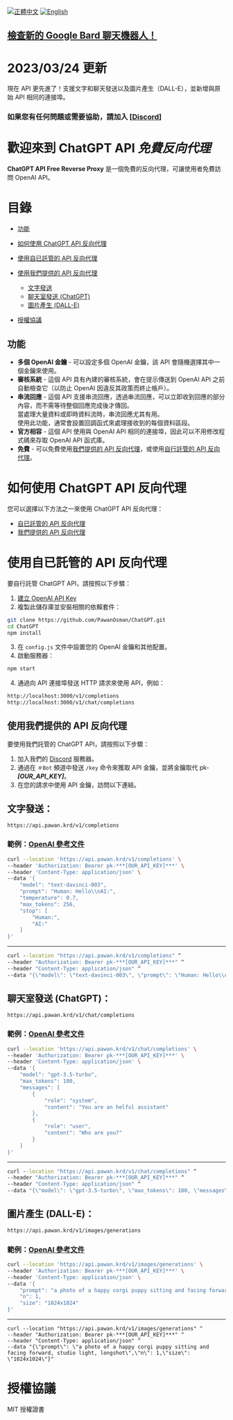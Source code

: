 [![正體中文](https://img.shields.io/badge/正體中文-Taiwan-green)](./README.tw.md)
[![English](https://img.shields.io/badge/English-original-green)](https://github.com/0954011723/ChatGPT-PawanOsman/blob/main/README.md)

## [檢查新的 Google Bard 聊天機器人！](https://github.com/PawanOsman/GoogleBard)

# 2023/03/24 更新

現在 API 更先進了！支援文字和聊天發送以及圖片產生（DALL-E），並新增與原始 API 相同的連接埠。

### 如果您有任何問題或需要協助，請加入 [[Discord](https://discord.pawan.krd)]

# 歡迎來到 ChatGPT API _**免費反向代理**_

**ChatGPT API Free Reverse Proxy** 是一個免費的反向代理，可讓使用者免費訪問 OpenAI API。

# 目錄
- [功能](#功能)
-  [如何使用 ChatGPT API 反向代理](#如何使用-chatgpt-api-反向代理)
  - [使用自已託管的 API 反向代理](#使用自已託管的-api-反向代理)
  - [使用我們提供的 API 反向代理](#使用我們提供的-api-反向代理)
    - [文字發送](#文字發送)
    - [聊天室發送 (ChatGPT)](#聊天室發送-chatgpt)
    - [圖片產生 (DALL-E)](#圖片產生-dall-e)

- [授權協議](#授權協議)

## 功能 

- **多個 OpenAI 金鑰** - 可以設定多個 OpenAI 金鑰，該 API 會隨機選擇其中一個金鑰來使用。
- **審核系統** - 這個 API 具有內建的審核系統，會在提示傳送到 OpenAI API 之前自動檢查它（以防止 OpenAI 因違反其政策而終止帳戶）。
- **串流回應** - 這個 API 支援串流回應，透過串流回應，可以立即收到回應的部分內容，而不需等待整個回應完成後才傳回。<br>
當處理大量資料或即時資料流時，串流回應尤其有用。<br>
使用此功能，通常會設置回調函式來處理接收到的每個資料區段。
- **官方相容** - 這個 API 使用與 OpenAI API 相同的連接埠，因此可以不用修改程式碼來存取 OpenAI API 函式庫。
- **免費** - 可以免費使用[我們提供的 API 反向代理](#使用我們提供的-api-反向代理)，或使用[自行託管的 API 反向代理](#使用自已託管的-api-反向代理)。



# 如何使用 ChatGPT API 反向代理

您可以選擇以下方法之一來使用 ChatGPT API 反向代理：

- [自已託管的 API 反向代理](#使用自已託管的-api-反向代理)
- [我們提供的 API 反向代理](#使用我們提供的-api-反向代理)‌

# 使用自已託管的 API 反向代理

要自行託管 ChatGPT API，請按照以下步驟：

1. [建立 OpenAI API Key](https://platform.openai.com/account/api-keys)
2. 複製此儲存庫並安裝相關的依賴套件：

```bash
git clone https://github.com/PawanOsman/ChatGPT.git
cd ChatGPT
npm install
```

3. 在 `config.js` 文件中設置您的 OpenAI 金鑰和其他配置。
4. 啟動服務器：

```bash
npm start
```

4. 通過向 API 連接埠發送 HTTP 請求來使用 API，例如：

```txt
http://localhost:3000/v1/completions
http://localhost:3000/v1/chat/completions
```

## 使用我們提供的 API 反向代理

要使用我們託管的 ChatGPT API，請按照以下步驟：

1. 加入我們的 [Discord](https://discord.pawan.krd) 服務器。
2. 通過在 `＃Bot` 頻道中發送 `/key` 命令來獲取 API 金鑰，並將金鑰取代 pk-***[OUR_API_KEY]***。
3. 在您的請求中使用 API 金鑰，訪問以下連結。

## 文字發送：

```txt
https://api.pawan.krd/v1/completions
```

### 範例：[OpenAI 參考文件](https://platform.openai.com/docs/api-reference/completions)
 
```bash
curl --location 'https://api.pawan.krd/v1/completions' \
--header 'Authorization: Bearer pk-***[OUR_API_KEY]***' \
--header 'Content-Type: application/json' \
--data '{
    "model": "text-davinci-003",
    "prompt": "Human: Hello\\nAI:",
    "temperature": 0.7,
    "max_tokens": 256,
    "stop": [
        "Human:",
        "AI:"
    ]
}'
```

---

```cmd
curl --location "https://api.pawan.krd/v1/completions" ^
--header "Authorization: Bearer pk-***[OUR_API_KEY]***" ^
--header "Content-Type: application/json" ^
--data "{\"model\": \"text-davinci-003\", \"prompt\": \"Human: Hello\\nAI:\", \"temperature\": 0.7, \"max_tokens\": 256, \"stop\": [\"Human:\", \"AI:\"]}"
```


## 聊天室發送 (ChatGPT)：

```txt
https://api.pawan.krd/v1/chat/completions
```

### 範例：[OpenAI 參考文件](https://platform.openai.com/docs/api-reference/chat)

```bash
curl --location 'https://api.pawan.krd/v1/chat/completions' \
--header 'Authorization: Bearer pk-***[OUR_API_KEY]***' \
--header 'Content-Type: application/json' \
--data '{
    "model": "gpt-3.5-turbo",
    "max_tokens": 100,
    "messages": [
        {
            "role": "system",
            "content": "You are an helful assistant"
        },
        {
            "role": "user",
            "content": "Who are you?"
        }
    ]
}'
```
---
```cmd
curl --location "https://api.pawan.krd/v1/chat/completions" ^
--header "Authorization: Bearer pk-***[OUR_API_KEY]***" ^
--header "Content-Type: application/json" ^
--data "{\"model\": \"gpt-3.5-turbo\", \"max_tokens\": 100, \"messages\": [{\"role\": \"system\",\"content\": \"You are an helful assistant\"},{\"role\": \"user\",\"content\": \"Who are you?\"}]}"

```
## 圖片產生 (DALL-E)：

```txt
https://api.pawan.krd/v1/images/generations
```

### 範例：[OpenAI 參考文件](https://platform.openai.com/docs/api-reference/images)

```bash
curl --location 'https://api.pawan.krd/v1/images/generations' \
--header 'Authorization: Bearer pk-***[OUR_API_KEY]***' \
--header 'Content-Type: application/json' \
--data '{
    "prompt": "a photo of a happy corgi puppy sitting and facing forward, studio light, longshot",
    "n": 1,
    "size": "1024x1024"
}'
```

---
```
curl --location "https://api.pawan.krd/v1/images/generations" ^
--header "Authorization: Bearer pk-***[OUR_API_KEY]***" ^
--header "Content-Type: application/json" ^
--data "{\"prompt\": \"a photo of a happy corgi puppy sitting and facing forward, studio light, longshot\",\"n\": 1,\"size\": \"1024x1024\"}"
```

# 授權協議

MIT 授權證書
